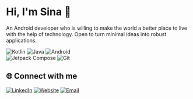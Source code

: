 # Hi, I'm Sina 👋  


An Android developer who is willing to make the world a better place to live with the help of technology.
Open to turn minimal ideas into robust applications.


![Kotlin](https://img.shields.io/badge/Kotlin-7F52FF?style=flat&logo=kotlin&logoColor=white)  ![Java](https://img.shields.io/badge/Java-007396?style=flat&logo=java&logoColor=white)
![Android](https://img.shields.io/badge/Android-3DDC84?style=flat&logo=android&logoColor=white)  
![Jetpack Compose](https://img.shields.io/badge/Jetpack%20Compose-4285F4?style=flat&logo=jetpackcompose&logoColor=white)  ![Git](https://img.shields.io/badge/Git-F05032?style=flat&logo=git&logoColor=white)


## 🌐 Connect with me
[![LinkedIn](https://img.shields.io/badge/LinkedIn-0077B5?style=flat&logo=linkedin&logoColor=white)](https://www.linkedin.com/in/sina-nakhaei/)
[![Website](https://img.shields.io/badge/Website-000000?style=flat&logo=google-chrome&logoColor=white)](http://www.thesinaa.ir)
[![Email](https://img.shields.io/badge/Email-D14836?style=flat&logo=gmail&logoColor=white)](mailto:sinanakhaei.dev@gmail.com)
